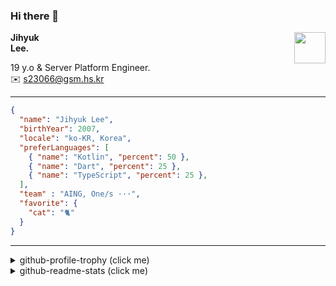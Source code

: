 ### Hi there 👋
<img src="https://github.githubassets.com/images/mona-loading-default.gif" width="50px" align="right">
</a>

**Jihyuk\
Lee.**

19 y.o & Server Platform Engineer.\
✉️ <s23066@gsm.hs.kr>

---

```json
{
  "name": "Jihyuk Lee",
  "birthYear": 2007,
  "locale": "ko-KR, Korea",
  "preferLanguages": [
    { "name": "Kotlin", "percent": 50 },
    { "name": "Dart", "percent": 25 },
    { "name": "TypeScript", "percent": 25 },
  ],
  "team" : "AING, One/s ···",
  "favorite": {
    "cat": "🐈"
  }
}
```
---
<details>
  <summary>github-profile-trophy (click me)</summary>
  
![](https://github-profile-trophy.vercel.app/?username=withJihyuk&row=1&column=8&theme=nord)
  
</details>
<details>
  <summary>github-readme-stats (click me)</summary>
  
<!--START_SECTION:waka-->
![Code Time](http://img.shields.io/badge/Code%20Time-977%20hrs%2020%20mins-blue)

![Lines of code](https://img.shields.io/badge/%EC%A0%80%EB%8A%94%20%EC%97%AC%ED%83%9C%EA%B9%8C%EC%A7%80%20-753.5%20thousand%20%EC%A4%84%EC%9D%98%20%EC%BD%94%EB%93%9C%EB%A5%BC%20%EC%9E%91%EC%84%B1%ED%96%88%EC%96%B4%EC%9A%94.-blue)

**저는 아침형 인간이에요. 🐤** 

```text
🌞 아침                     984 commits         ██████░░░░░░░░░░░░░░░░░░░   22.29 % 
🌆 낮　                     1524 commits        █████████░░░░░░░░░░░░░░░░   34.52 % 
🌃 저녁                     1559 commits        █████████░░░░░░░░░░░░░░░░   35.31 % 
🌙 밤　                     348 commits         ██░░░░░░░░░░░░░░░░░░░░░░░   07.88 % 
```


📊 **저는 이번주를 이렇게 시간을 보냈어요.** 

```text
🕑︎ Timezone: Asia/Seoul

💬 프로그래밍 언어들: 
Kotlin                   2 hrs 41 mins       █████████████████████░░░░   85.27 % 
YAML                     27 mins             ████░░░░░░░░░░░░░░░░░░░░░   14.73 % 

🔥 에디터들: 
IntelliJ IDEA            3 hrs 4 mins        ████████████████████████░   97.51 % 
VS Code                  4 mins              █░░░░░░░░░░░░░░░░░░░░░░░░   02.49 % 

💻 운영 체제들: 
Mac                      3 hrs 9 mins        █████████████████████████   100.00 % 
```


 Last Updated on 01/10/2025 18:51:53 UTC
<!--END_SECTION:waka-->

</details>

</div>


